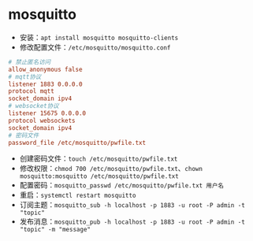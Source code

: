 # mosquitto

- 安装：`apt install mosquitto mosquitto-clients`
- 修改配置文件：`/etc/mosquitto/mosquitto.conf`

```ini
# 禁止匿名访问
allow_anonymous false
# mqtt协议
listener 1883 0.0.0.0
protocol mqtt
socket_domain ipv4
# websocket协议
listener 15675 0.0.0.0
protocol websockets
socket_domain ipv4
# 密码文件
password_file /etc/mosquitto/pwfile.txt
```

- 创建密码文件：`touch /etc/mosquitto/pwfile.txt`
- 修改权限：`chmod 700 /etc/mosquitto/pwfile.txt`、`chown mosquitto:mosquitto /etc/mosquitto/pwfile.txt`
- 配置密码：`mosquitto_passwd /etc/mosquitto/pwfile.txt 用户名`
- 重启：`systemctl restart mosquitto`
- 订阅主题：`mosquitto_sub -h localhost -p 1883 -u root -P admin -t "topic"`
- 发布消息：`mosquitto_pub -h localhost -p 1883 -u root -P admin -t "topic" -m "message"`
